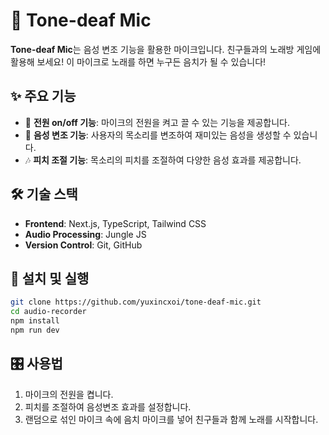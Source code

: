 # 🎵 Tone-deaf Mic

**Tone-deaf Mic**는 음성 변조 기능을 활용한 마이크입니다. 친구들과의 노래방 게임에 활용해 보세요! 이 마이크로 노래를 하면 누구든 음치가 될 수 있습니다!

## ✨ 주요 기능

- 🔌 **전원 on/off 기능**: 마이크의 전원을 켜고 끌 수 있는 기능을 제공합니다.
- 🎤 **음성 변조 기능**: 사용자의 목소리를 변조하여 재미있는 음성을 생성할 수 있습니다.
- 🎶 **피치 조절 기능**: 목소리의 피치를 조절하여 다양한 음성 효과를 제공합니다.

## 🛠 기술 스택

- **Frontend**: Next.js, TypeScript, Tailwind CSS
- **Audio Processing**: Jungle JS
- **Version Control**: Git, GitHub

## 🚀 설치 및 실행

```bash
git clone https://github.com/yuxincxoi/tone-deaf-mic.git
cd audio-recorder
npm install
npm run dev
```

## 🎛 사용법

1. 마이크의 전원을 켭니다.
2. 피치를 조절하여 음성변조 효과를 설정합니다.
3. 랜덤으로 섞인 마이크 속에 음치 마이크를 넣어 친구들과 함께 노래를 시작합니다.
